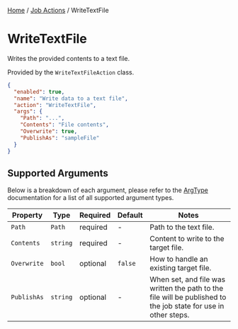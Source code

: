 [Home](/README.md) / [Job Actions](/docs/job-actions/README.md) / WriteTextFile

# WriteTextFile
Writes the provided contents to a text file.

Provided by the `WriteTextFileAction` class.

```json
{
  "enabled": true,
  "name": "Write data to a text file",
  "action": "WriteTextFile",
  "args": {
    "Path": "...",
    "Contents": "File contents",
    "Overwrite": true,
    "PublishAs": "sampleFile"
  }
}
```

## Supported Arguments
Below is a breakdown of each argument, please refer to the [ArgType](/docs/enums/ArgType.md) documentation for a list of all supported argument types.

| Property | Type | Required | Default | Notes |
| --- | --- | --- | --- | --- |
| `Path` | `Path` | required | - | Path to the text file. |
| `Contents` | `string` | required | - | Content to write to the target file. |
| `Overwrite` | `bool` | optional | `false` | How to handle an existing target file. |
| `PublishAs` | `string` | optional | - | When set, and file was written the path to the file will be published to the job state for use in other steps. |
